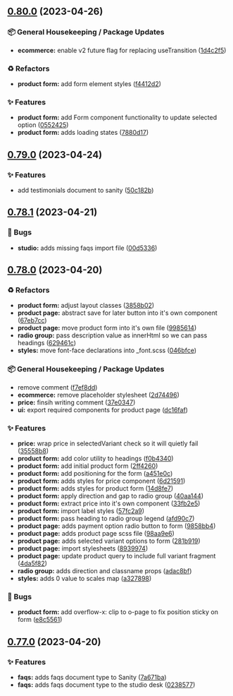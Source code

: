 ## [0.80.0](https://github.com/Open-Study-College/osc/compare/v0.79.0...v0.80.0) (2023-04-26)


### 📦 General Housekeeping / Package Updates

* **ecommerce:** enable v2 future flag for replacing useTransition ([1d4c2f5](https://github.com/Open-Study-College/osc/commit/1d4c2f54a534ac4035c37132b52934ab14661d7a))


### ♻️ Refactors

* **product form:** add form element styles ([f4412d2](https://github.com/Open-Study-College/osc/commit/f4412d2c8ddbaefcdf98f0a5be5440c59ffa89df))


### ✨ Features

* **product form:** add Form component functionality to update selected option ([0552425](https://github.com/Open-Study-College/osc/commit/0552425e2dccae4609da67e0a48fbd1ce24fc365))
* **product form:** adds loading states ([7880d17](https://github.com/Open-Study-College/osc/commit/7880d17e2488fc16e0f307f8978ecfad579ffa2c))

## [0.79.0](https://github.com/Open-Study-College/osc/compare/v0.78.1...v0.79.0) (2023-04-24)


### ✨ Features

* add testimonials document to sanity ([50c182b](https://github.com/Open-Study-College/osc/commit/50c182b403a95570176b91a54aa73a8463234a51))

## [0.78.1](https://github.com/Open-Study-College/osc/compare/v0.78.0...v0.78.1) (2023-04-21)


### 🐛 Bugs

* **studio:** adds missing faqs import file ([00d5336](https://github.com/Open-Study-College/osc/commit/00d533661241a0380f1d3c6cdcf26b98a96a92ac))

## [0.78.0](https://github.com/Open-Study-College/osc/compare/v0.77.0...v0.78.0) (2023-04-20)


### ♻️ Refactors

* **product form:** adjust layout classes ([3858b02](https://github.com/Open-Study-College/osc/commit/3858b02213af1c429da5ca223a7fba38c42d7195))
* **product page:** abstract save for later button into it's own component ([67eb7cc](https://github.com/Open-Study-College/osc/commit/67eb7cc8daae01a4b19fc3df2bcc79e375ac4a06))
* **product page:** move product form into it's own file ([9985614](https://github.com/Open-Study-College/osc/commit/9985614953e7897cd243542081294e0bd7eec482))
* **radio group:** pass description value as innerHtml so we can pass headings ([629461c](https://github.com/Open-Study-College/osc/commit/629461c0f09e1966535c572ffe5cf034cdc5868f))
* **styles:** move font-face declarations into _font.scss ([046bfce](https://github.com/Open-Study-College/osc/commit/046bfcebacc9e270a5aac64cd0e5d251a4733726))


### 📦 General Housekeeping / Package Updates

* remove comment ([f7ef8dd](https://github.com/Open-Study-College/osc/commit/f7ef8dd43c66559f9a15930fa68b66b296e95bde))
* **ecommerce:** remove placeholder stylesheet ([2d74496](https://github.com/Open-Study-College/osc/commit/2d744963b752fc213fc43e9477982d874c89532c))
* **price:** finsih writing comment ([37e0347](https://github.com/Open-Study-College/osc/commit/37e034789760e5fc8b74185b7d2c8dee59c90d84))
* **ui:** export required components for product page ([dc16faf](https://github.com/Open-Study-College/osc/commit/dc16fafe212285efc968cc0f5070c5fb989dadeb))


### ✨ Features

* **price:** wrap price in selectedVariant check so it will quietly fail ([35558b8](https://github.com/Open-Study-College/osc/commit/35558b8f3f8cce3bda429c227f81ff390af61737))
* **product form:** add color utility to headings ([f0b4340](https://github.com/Open-Study-College/osc/commit/f0b434069e0e6e056657d5e1a335116d4654f3b4))
* **product form:** add initial product form ([2ff4260](https://github.com/Open-Study-College/osc/commit/2ff426017c8dc036b923d49775cfeb80ada20f23))
* **product form:** add positioning for the form ([a451e0c](https://github.com/Open-Study-College/osc/commit/a451e0c870d74639ae05bfa7896cfcd83d6a7040))
* **product form:** adds styles for price component ([6d21591](https://github.com/Open-Study-College/osc/commit/6d21591f1aebae9874adfdbbf4328bc70ce1b799))
* **product form:** adds styles for product form ([14d8fe7](https://github.com/Open-Study-College/osc/commit/14d8fe7613699b5532facb6092ddf28f0d607bb6))
* **product form:** apply direction and gap to radio group ([40aa144](https://github.com/Open-Study-College/osc/commit/40aa1443b9d43f2733fd88a94cdc802ab58120e9))
* **product form:** extract price into it's own component ([33fb2e5](https://github.com/Open-Study-College/osc/commit/33fb2e5468f2066d6154b1893030b37672344961))
* **product form:** import label styles ([57fc2a9](https://github.com/Open-Study-College/osc/commit/57fc2a9dc2d1382446e9d1568c5247a6de06e9fb))
* **product form:** pass heading to radio group legend ([afd90c7](https://github.com/Open-Study-College/osc/commit/afd90c71f509c9a77c90011ef0afd695a1ee05c7))
* **product page:** adds payment option radio button to form ([9858bb4](https://github.com/Open-Study-College/osc/commit/9858bb4097dfca10ad1a7f506cedf545d9f35e9d))
* **product page:** adds product page scss file ([98aa9e6](https://github.com/Open-Study-College/osc/commit/98aa9e647f748e4f292e4d8f7915f7fd878d3217))
* **product page:** adds selected variant options to form ([281b919](https://github.com/Open-Study-College/osc/commit/281b91923d72b9ea674ca5ae6ad7ac3568fa3675))
* **product page:** import stylesheets ([8939974](https://github.com/Open-Study-College/osc/commit/8939974fe289cf3701fc72b1b7d22d3d21caa040))
* **product page:** update product query to include full variant fragment ([4da5f82](https://github.com/Open-Study-College/osc/commit/4da5f82690dd5b3641704ed99ba8268b091985ae))
* **radio group:** adds direction and classname props ([adac8bf](https://github.com/Open-Study-College/osc/commit/adac8bfaa1444ebd9553caeb63eb41c8cddc4187))
* **styles:** adds 0 value to scales map ([a327898](https://github.com/Open-Study-College/osc/commit/a32789891e5a138e43222faf9e15d297c6407cf2))


### 🐛 Bugs

* **product form:** add overflow-x: clip to o-page to fix position sticky on form ([e8c5561](https://github.com/Open-Study-College/osc/commit/e8c5561e802bb9f849d0420156ab5c2d6a2ceb8a))

## [0.77.0](https://github.com/Open-Study-College/osc/compare/v0.76.0...v0.77.0) (2023-04-20)


### ✨ Features

* **faqs:** adds faqs document type to Sanity ([7a671ba](https://github.com/Open-Study-College/osc/commit/7a671ba1cfdfcfb773e174beca8bfc99b68b834d))
* **faqs:** adds faqs document type to the studio desk ([0238577](https://github.com/Open-Study-College/osc/commit/02385775bfc7c405d6b6bcaab785adad0a1766da))

